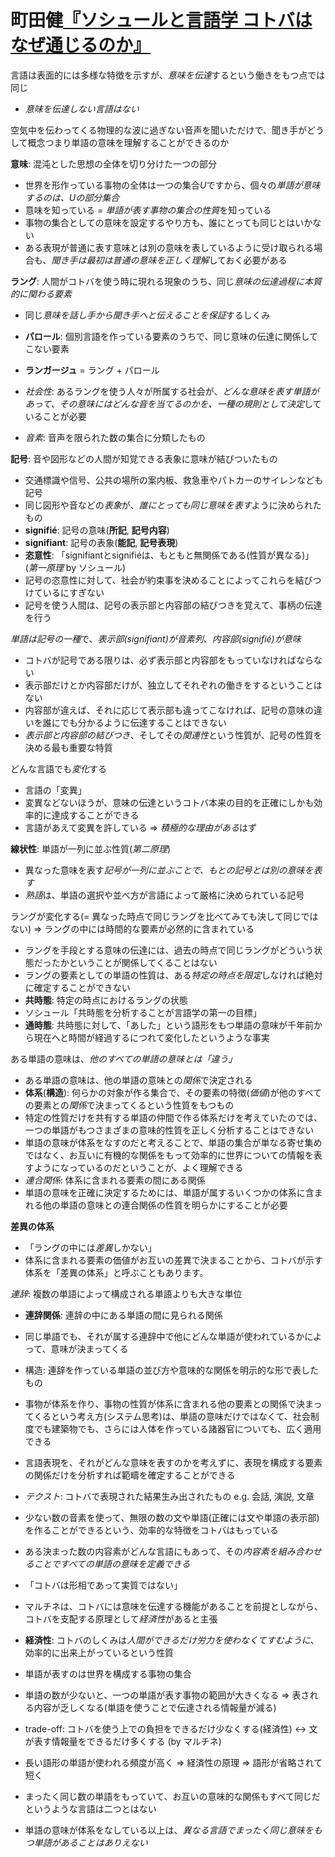 # 町田健[『ソシュールと言語学 コトバはなぜ通じるのか』](urn:isbn:4061497634)
言語は表面的には多様な特徴を示すが、*意味を伝達*するという働きをもつ点では同じ
- *意味を伝達しない言語はない*

空気中を伝わってくる物理的な波に過ぎない音声を聞いただけで、聞き手がどうして概念つまり単語の意味を理解することができるのか

**意味**: 混沌とした思想の全体を切り分けた一つの部分
- 世界を形作っている事物の全体は一つの集合$U$ですから、個々の*単語が意味するのは、$U$の部分集合*
- 意味を知っている = *単語が表す事物の集合の性質*を知っている
- 事物の集合としての意味を設定するやり方も、誰にとっても同じとはいかない
- ある表現が普通に表す意味とは別の意味を表しているように受け取られる場合も、*聞き手は最初は普通の意味を正しく理解*しておく必要がある

**ラング**: 人間がコトバを使う時に現れる現象のうち、同じ*意味の伝達過程に本質的に関わる要素*
- 同じ*意味を話し手から聞き手へと伝えることを保証*するしくみ
- **パロール**: 個別言語を作っている要素のうちで、同じ意味の伝達に関係してこない要素
- **ランガージュ** = ラング + パロール
- *社会性*: あるラングを使う人々が所属する社会が、*どんな意味を表す単語があって、その意味にはどんな音を当てるのかを、一種の規則として決定*していることが必要

- *音素*: 音声を限られた数の集合に分類したもの

**記号**: 音や図形などの人間が知覚できる表象に意味が結びついたもの
- 交通標識や信号、公共の場所の案内板、救急車やパトカーのサイレンなども記号
- 同じ図形や音などの*表象*が、*誰にとっても同じ意味を表す*ように決められたもの
- **signifié**: 記号の意味(**所記**, **記号内容**)
- **signifiant**: 記号の表象(**能記**, **記号表現**)
- **恣意性**: 「signifiantとsignifiéは、もともと無関係である(性質が異なる)」(*第一原理* by ソシュール)
- 記号の恣意性に対して、社会が約束事を決めることによってこれらを結びつけているにすぎない
- 記号を使う人間は、記号の表示部と内容部の結びつきを覚えて、事柄の伝達を行う

*単語は記号の一種*で、*表示部(signifiant)が音素列*、*内容部(signifié)が意味*
- コトバが記号である限りは、必ず表示部と内容部をもっていなければならない
- 表示部だけとか内容部だけが、独立してそれぞれの働きをするということはない
- 内容部が違えば、それに応じて表示部も違ってこなければ、記号の意味の違いを誰にでも分かるように伝達することはできない
- *表示部と内容部の結びつき*、そしてその*関連性*という性質が、記号の性質を決める最も重要な特質

どんな言語でも*変化*する
- 言語の「変異」
- 変異などないほうが、意味の伝達というコトバ本来の目的を正確にしかも効率的に達成することができる
- 言語があえて変異を許している ⇒ *積極的な理由がある*はず

**線状性**: 単語が一列に並ぶ性質(*第二原理*)
- 異なった意味を表す*記号が一列に並ぶことで、もとの記号とは別の意味を表す*
- *熟語*は、単語の選択や並べ方が言語によって厳格に決められている記号

ラングが変化する(= 異なった時点で同じラングを比べてみても決して同じではない) ⇒ ラングの中には時間的な要素が必然的に含まれている
- ラングを手段とする意味の伝達には、過去の時点で同じラングがどういう状態だったかということが関係してくることはない
- ラングの要素としての単語の性質は、ある*特定の時点を限定*しなければ絶対に確定することができない
- **共時態**: 特定の時点におけるラングの状態
- ソシュール「共時態を分析することが言語学の第一の目標」
- **通時態**: 共時態に対して、「あした」という語形をもつ単語の意味が千年前から現在へと時間が経過するにつれて変化したというような事実

ある単語の意味は、*他のすべての単語の意味とは「違う」*
- ある単語の意味は、他の単語の意味との*関係*で決定される
- **体系**(**構造**): 何らかの対象が作る集合で、その要素の特徴(*価値*)が他のすべての要素との*関係*で決まってくるという性質をもつもの
- 特定の性質だけを共有する単語の仲間で作る体系だけを考えていたのでは、一つの単語がもつさまざまの意味的性質を正しく分析することはできない
- 単語の意味が体系をなすのだと考えることで、単語の集合が単なる寄せ集めではなく、お互いに有機的な関係をもって効率的に世界についての情報を表すようになっているのだということが、よく理解できる
- *連合関係*: 体系に含まれる要素の間にある関係
- 単語の意味を正確に決定するためには、単語が属するいくつかの体系に含まれる他の単語の意味との連合関係の性質を明らかにすることが必要

**差異の体系**
- 「ラングの中には*差異*しかない」
- 体系に含まれる要素の価値がお互いの差異で決まることから、コトバが示す体系を「差異の体系」と呼ぶこともあります。

*連辞*: 複数の単語によって構成される単語よりも大きな単位
- **連辞関係**: 連辞の中にある単語の間に見られる関係
- 同じ単語でも、それが属する連辞中で他にどんな単語が使われているかによって、意味が決まってくる
- 構造: 連辞を作っている単語の並び方や意味的な関係を明示的な形で表したもの

- 事物が体系を作り、事物の性質が体系に含まれる他の要素との関係で決まってくるという考え方(システム思考)は、単語の意味だけではなくて、社会制度でも建築物でも、さらには人体を作っている諸器官についても、広く適用できる

- 言語表現を、それがどんな意味を表すのかを考えずに、表現を構成する要素の関係だけを分析すれば範疇を確定することができる

- *テクスト*: コトバで表現された結果生み出されたもの e.g. 会話, 演説, 文章
- 少ない数の音素を使って、無限の数の文や単語(正確には文や単語の表示部)を作ることができるという、効率的な特徴をコトバはもっている
- ある決まった数の内容素がどんな言語にもあって、その*内容素を組み合わせることですべての単語の意味を定義できる*

- 「コトバは形相であって実質ではない」

- マルチネは、コトバには意味を伝達する機能があることを前提としながら、コトバを支配する原理として*経済性*があると主張
- **経済性**: コトバのしくみは*人間ができるだけ労力を使わなくてすむように*、効率的に出来上がっているという性質
- 単語が表すのは世界を構成する事物の集合
- 単語の数が少ないと、一つの単語が表す事物の範囲が大きくなる ⇒ 表される内容が乏しくなる(単語を使うことで伝達される情報量が減る)
- trade-off: コトバを使う上での負担をできるだけ少なくする(経済性) ↔ 文が表す情報量をできるだけ多くする (by マルチネ)
- 長い語形の単語が使われる頻度が高く ⇒ 経済性の原理 ⇒ 語形が省略されて短く

- まったく同じ数の単語をもっていて、お互いの意味的な関係もすべて同じだというような言語は二つとはない
- 単語の意味が体系をなしている以上は、*異なる言語でまったく同じ意味をもつ単語があることはありえない*
